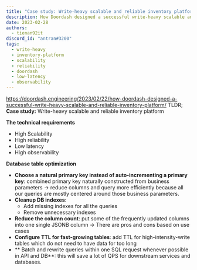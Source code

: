 ```yaml
---
title: "Case study: Write-heavy scalable and reliable inventory platform"
description: How Doordash designed a successful write-heavy scalable and reliable inventory platform
date: 2023-02-28
authors:
  - tienan92it
discord_id: "antran#3200"
tags:
  - write-heavy
  - inventory-platform
  - scalability
  - reliability
  - doordash
  - low-latency
  - observability
---
```


https://doordash.engineering/2023/02/22/how-doordash-designed-a-successful-write-heavy-scalable-and-reliable-inventory-platform/
TLDR;
**Case study:** Write-heavy scalable and reliable inventory platform

**The technical requirements**

- High Scalability
- High reliability
- Low latency
- High observability

**Database table optimization**

- **Choose a natural primary key instead of auto-incrementing a primary key**: combined primary key naturally constructed from business parameters -> reduce columns and query more efficiently because all our queries are mostly centered around those business parameters.
- **Cleanup DB indexes**:
  - Add missing indexes for all the queries
  - Remove unnecessary indexes
- **Reduce the column count**: put some of the frequently updated columns into one single JSONB column -> There are pros and cons based on use cases
- **Configure TTL for fast-growing tables**: add TTL for high-intensity-write tables which do not need to have data for too long
- ** Batch and rewrite queries within one SQL request whenever possible in API and DB**: this will save a lot of QPS for downstream services and databases.


